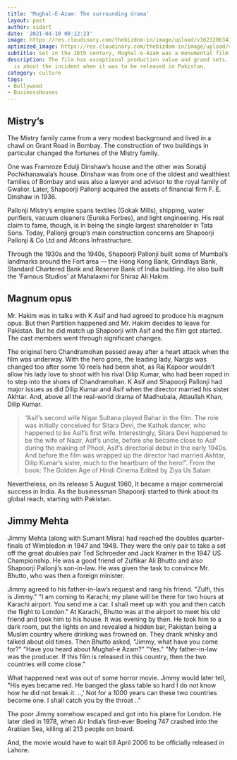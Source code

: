 ```yaml
---
title: 'Mughal-E-Azam: The surrounding drama'
layout: post
author: sidart
date: '2021-04-10 08:12:23'
image: https://res.cloudinary.com/thebizdom-in/image/upload/v1623206343/azam_rxuerc.png
optimized_image: https://res.cloudinary.com/thebizdom-in/image/upload/v1623206343/azam_rxuerc.png
subtitle: Set in the 16th century, Mughal-e-Azam was a monumental film for its time.
description: The film has exceptional production value and grand sets. But, this post
  is about the incident when it was to be released in Pakistan.
category: culture
tags:
- Bollywood
- BusinessHouses
---
```


## Mistry’s
The Mistry family came from a very modest background and lived in a chawl on Grant Road in Bombay. The construction of two buildings in particular changed the fortunes of the Mistry family. 

One was Framroze Edulji Dinshaw’s house and the other was Sorabji Pochkhanawala’s house. Dinshaw was from one of the oldest and wealthiest families of Bombay and was also a lawyer and advisor to the royal family of Gwalior. 
Later, Shapoorji Pallonji acquired the assets of financial firm F. E. Dinshaw in 1936. 

Pallonji Mistry’s empire spans textiles (Gokak Mills), shipping, water purifiers, vacuum cleaners (Eureka Forbes), and light engineering. His real claim to fame, though, is in being the single largest shareholder in Tata Sons. Today, Pallonji group’s main construction concerns are Shapoorji Pallonji & Co Ltd and Afcons Infrastructure.

Through the 1930s and the 1940s, Shapoorji Pallonji built some of Mumbai’s landmarks around the Fort area — the Hong Kong Bank, Grindlays Bank, Standard Chartered Bank and Reserve Bank of India building. He also built the 'Famous Studios' at Mahalaxmi for Shiraz Ali Hakim.

## Magnum opus
Mr. Hakim was in talks with K Asif and had agreed to produce his magnum opus. But then Partition happened and Mr. Hakim decides to leave for Pakistan. But he did match up Shapoorji with Asif and the film got started. The cast members went through significant changes.

The original hero Chandramohan passed away after a heart attack when the film was underway. With the hero gone, the leading lady, Nargis was changed too after some 10 reels had been shot, as Raj Kapoor wouldn’t allow his lady love to shoot with his rival Dilip Kumar, who had been roped in to step into the shoes of Chandramohan. 
K Asif and Shapoorji Pallonji had major issues as did Dilip Kumar and Asif when the director married his sister Akhtar. And, above all the real-world drama of Madhubala, Attaullah Khan, Dilip Kumar.

> “Asif’s second wife Nigar Sultana played Bahar in the film. The role was initially conceived for Sitara Devi, the Kathak dancer, who happened to be Asif’s first wife. Interestingly, Sitara Devi happened to be the wife of Nazir, Asif’s uncle, before she became close to Asif during the making of Phool, Asif’s directorial debut in the early 1940s. And before the film was wrapped up the director had married Akhtar, Dilip Kumar’s sister, much to the heartburn of the hero!”.
From the book: The Golden Age of Hindi Cinema Edited by Ziya Us Salam

Nevertheless, on its release 5 August 1960, It became a major commercial success in India. As the businessman Shapoorji started to think about its global reach, starting with Pakistan.

## Jimmy Mehta
Jimmy Mehta (along with Sumant Misra) had reached the doubles quarter-finals of Wimbledon in 1947 and 1948. They were the only pair to take a set off the great doubles pair Ted Schroeder and Jack Kramer in the 1947 US Championship.
He was a good friend of Zulfikar Ali Bhutto and also Shapoorji Pallonji’s son-in-law. He was given the task to convince Mr. Bhutto, who was then a foreign minister.

Jimmy agreed to his father-in-law’s request and rang his friend. "Zulfi, this is Jimmy." 
"I am coming to Karachi; my plane will be there for two hours at Karachi airport. You send me a car. I shall meet up with you and then catch the flight to London."
At Karachi, Bhutto was at the airport to meet his old friend and took him to his house. It was evening by then. He took him to a dark room, put the lights on and revealed a hidden bar, Pakistan being a Muslim country where drinking was frowned on.
They drank whisky and talked about old times.
Then Bhutto asked, "Jimmy, what have you come for?"
"Have you heard about Mughal-e Azam?" "Yes." "My father-in-law was the producer. If this film is released in this country, then the two countries will come close."

What happened next was out of some horror movie. Jimmy would later tell, "His eyes became red. He banged the glass table so hard I do not know how he did not break it. ..,' Not for a 1000 years can these two countries become one. I shall catch you by the throat .."

The poor Jimmy somehow escaped and got into his plane for London. He later died in 1978, when Air India’s first-ever Boeing 747 crashed into the Arabian Sea, killing all 213 people on board.

And, the movie would have to wait till April 2006 to be officially released in Lahore.
